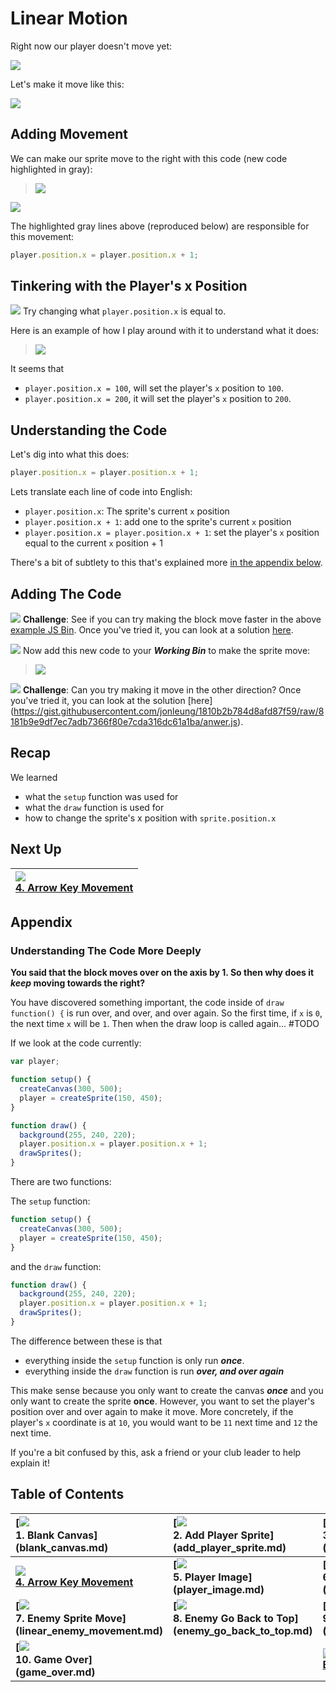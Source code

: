 # Linear Motion

Right now our player doesn't move yet:

![](img/sq_2_add_player_sprite.png)

Let's make it move like this:

![](img/sq_3_linear_player_movement.gif)

## Adding Movement

We can make our sprite move to the right with this code (new code highlighted in
gray):

> ![](img/3_js_bin.gif)

[![](img/open_in_js_bin.png)](http://jsbin.com/qiyuno/15/edit?js,output)

The highlighted gray lines above (reproduced below) are responsible for this
movement:

```js
player.position.x = player.position.x + 1;
```

## Tinkering with the Player's x Position

![](img/checkmark.png) Try changing what `player.position.x` is equal to.

Here is an example of how I play around with it to understand what it does:

> ![](img/t3_tinker_with_player_x.gif)

It seems that

- `player.position.x = 100`, will set the player's `x`
position to `100`.
- `player.position.x = 200`, it will set the player's `x`
position to `200`.

## Understanding the Code

Let's dig into what this does:

```js
player.position.x = player.position.x + 1;
```

Lets translate each line of code into English:

- `player.position.x`: The sprite's current `x` position
- `player.position.x + 1`: add one to the sprite's current `x` position
- `player.position.x = player.position.x + 1`: set the player's `x` position
  equal to the current `x` position + 1

There's a bit of subtlety to this that's explained more
[in the appendix below](#understanding-the-code-more-deeply).

## Adding The Code

![](img/challenge.png) **Challenge**: See if you can try making the block move
faster in the above [example JS Bin](http://jsbin.com/qiyuno/15/edit?js,output).
Once you've tried it, you can look at a solution
[here](https://gist.githubusercontent.com/jonleung/1810b2b784d8afd87f59/raw/95b637cb89e482b975cf75721e755ca8fa4a73bd/anwer.js).

![](img/checkmark.png) Now add this new code to your **_Working Bin_** to make
the sprite move:

> ![](img/t3_add_code.gif)

![](img/challenge.png) **Challenge**: Can you try
making it move in the other direction? Once you've tried it, you can look at the
solution [here]
(https://gist.githubusercontent.com/jonleung/1810b2b784d8afd87f59/raw/8181b9e9df7ec7adb7366f80e7cda316dc61a1ba/anwer.js).

## Recap

We learned

- what the `setup` function was used for
- what the `draw` function is used for
- how to change the sprite's x position with `sprite.position.x`

## Next Up

| **[![](img/sq_4_arrow_key_movement.gif)    <br> 4.  Arrow Key Movement](arrow_key_movement.md)** |
|:----------------------------------------------------------------------------------------------------|

## Appendix

### Understanding The Code More Deeply

**You said that the block moves over on the axis by 1. So then why does it
_keep_ moving towards the right?**

You have discovered something important, the code inside of `draw function() {`
is run over, and over, and over again. So the first time, if `x` is `0`, the
next time `x` will be `1`. Then when the draw loop is called again... #TODO

If we look at the code currently:

```js
var player;

function setup() {
  createCanvas(300, 500);
  player = createSprite(150, 450);
}

function draw() {
  background(255, 240, 220);
  player.position.x = player.position.x + 1;
  drawSprites();
}
```

There are two functions:

The `setup` function:

```js
function setup() {
  createCanvas(300, 500);
  player = createSprite(150, 450);
}
```

and the `draw` function:

```js
function draw() {
  background(255, 240, 220);
  player.position.x = player.position.x + 1;
  drawSprites();
}
```

The difference between these is that

- everything inside the `setup` function is only run _**once**_.
- everything inside the `draw` function is run _**over, and over again**_

This make sense because you only want to create the canvas _**once**_ and you
only want to create the sprite **once**. However, you want to set the player's
position over and over again to make it move. More concretely, if the player's
`x` coordinate is at `10`, you would want to be `11` next time and `12` the next
time.

If you're a bit confused by this, ask a friend or your club leader to help
explain it!


## Table of Contents

| **[![](img/sq_1_blank_canvas.png)          <br> 1.  Blank Canvas]      (blank_canvas.md)**          | **[![](img/sq_2_add_player_sprite.png)    <br> 2. Add Player Sprite]    (add_player_sprite.md)**    | **[![](img/sq_3_linear_player_movement.gif)  <br> 3. Linear Player Movement] (linear_player_movement.md)** |
|:----------------------------------------------------------------------------------------------------|:----------------------------------------------------------------------------------------------------|:-----------------------------------------------------------------------------------------------------------|
| **[![](img/sq_4_arrow_key_movement.gif)    <br> 4.  Arrow Key Movement](arrow_key_movement.md)**    | **[![](img/sq_5_player_image.gif)         <br> 5. Player Image]         (player_image.md)**         | **[![](img/sq_6_add_enemy_sprite.gif)        <br> 6. Add Enemy Sprite]       (add_enemy_sprite.md)**       |
| **[![](img/sq_7_linear_enemy_movement.gif) <br> 7.  Enemy Sprite Move] (linear_enemy_movement.md)** | **[![](img/sq_8_enemy_go_back_to_top.gif) <br> 8. Enemy Go Back to Top] (enemy_go_back_to_top.md)** | **[![](img/sq_9_random_enemy_position.gif)   <br> 9. Random Enemy Position]  (random_enemy_position.md)**  |
| **[![](img/sq_10_game_over.gif)            <br> 10. Game Over]         (game_over.md)**             |                                                                                                     | **[![](img/readme.png) <br> Back to the README.md](README.md)**                                            |

